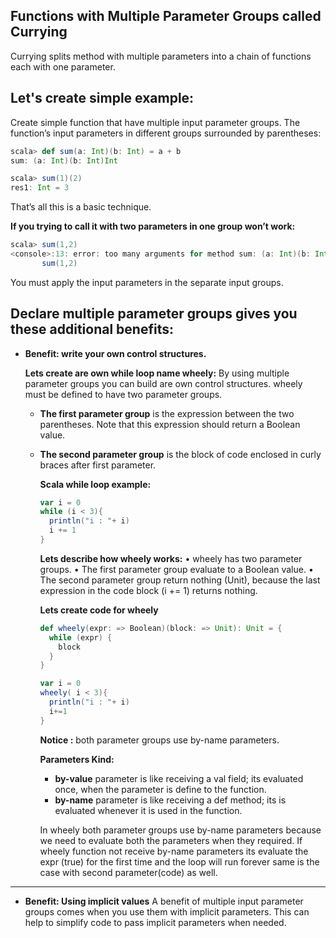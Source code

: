 ## Functions with Multiple Parameter Groups called Currying
Currying splits method with multiple parameters into a chain of functions each with one parameter.

## Let's create simple example:

Create simple function that have multiple input parameter groups.  The function’s input parameters in different groups surrounded by parentheses:
```scala
scala> def sum(a: Int)(b: Int) = a + b
sum: (a: Int)(b: Int)Int

scala> sum(1)(2)
res1: Int = 3
```
That’s all this is a basic technique.

**If you trying to call it with two parameters in one group won’t work:**
```scala
scala> sum(1,2)
<console>:13: error: too many arguments for method sum: (a: Int)(b: Int)Int
       sum(1,2)
```
You must apply the input parameters in the separate input groups.

## Declare multiple parameter groups gives you these additional benefits:

 - **Benefit: write your own control structures.**

	**Lets create are own while loop name wheely:**  By using multiple parameter groups you can build are own control structures. wheely must be defined to have two parameter groups.
	

	 - **The first parameter group** is the expression between the two parentheses. Note that this expression should return a Boolean value.
	 - **The second parameter group** is the block of code enclosed in curly braces after first parameter.

		**Scala while loop example:**
		```scala
		var i = 0
	    while (i < 3){
	      println("i : "+ i)
	      i += 1
	    }
		```
		**Lets describe how wheely works:**
		• wheely has two parameter groups.
		• The first parameter group evaluate to a Boolean value.
		• The second parameter group return nothing (Unit), because the last expression in the code block (i += 1) returns nothing.
		
		**Lets create code for wheely**
		```scala
		def wheely(expr: => Boolean)(block: => Unit): Unit = {
	      while (expr) {
	        block
	      }
	    }

	    var i = 0
	    wheely( i < 3){
	      println("i : "+ i)
	      i+=1
	    }
		```

		**Notice :** both parameter groups use by-name parameters.
		
		**Parameters Kind:**
		
		 - **by-value** parameter is like receiving a val field; its evaluated once, when the parameter is define to the function.
		 - **by-name** parameter is like receiving a def method; its is evaluated whenever it is used in the function.
		 
		In wheely both parameter groups use by-name parameters because we need to evaluate both the parameters when they required. If wheely function not receive by-name parameters its evaluate the expr (true) for the first time and the loop will run forever same is the case with second parameter(code) as well.

------------

 - **Benefit: Using implicit values**
	 A benefit of multiple input parameter groups comes when you use them with implicit parameters. This can help to simplify code to pass implicit parameters when needed.

		

<!--stackedit_data:
eyJoaXN0b3J5IjpbMTk0NTMyNDIzOCwtMTM0MzU4MDA3NiwtMT
g3Mjc1OTY1OSw2NzkzMzIzNjUsLTQwMzk3NzQ2MSwtMTczMjIz
ODc5OCwyMDM2Njg2NjEyLDQ2ODk5MDI5NiwxMjc0OTY1ODUyLD
gxNzg2MTgxMyw1MjEyNzQyOTMsLTMwNzI5MjQ3LDEyMTUxMzI1
MzIsLTEzNDMxODYwNDcsMTg2NjM3MzAxMywtMTE5Mjc3NDc1NS
w5NzYxNDc0NzMsLTg5Mzc2ODg0LC0xMDc5NDM0MTM3LC01NjUx
MTM2MzddfQ==
-->